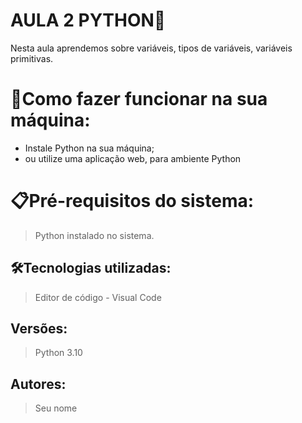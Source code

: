 # AULA 2 PYTHON🚀

Nesta aula aprendemos sobre variáveis, tipos de variáveis, variáveis primitivas.

# 🔌Como fazer funcionar na sua máquina:

- Instale Python na sua máquina;
- ou utilize uma aplicação web, para ambiente Python

# 📋Pré-requisitos do sistema:

> Python instalado no sistema. 

## 🛠️Tecnologias utilizadas:

> Editor de código -  Visual Code


## Versões:

> Python 3.10
 

## Autores:

> Seu nome
